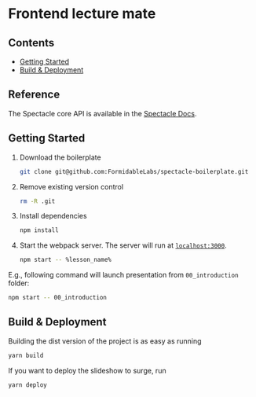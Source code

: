 # Frontend lecture mate

## Contents

- [Getting Started](#getting-started)
- [Build & Deployment](#build-deployment)

## Reference

The Spectacle core API is available in the [Spectacle Docs](https://github.com/FormidableLabs/spectacle/blob/master/README.md).

## Getting Started

1. Download the boilerplate

   ```sh
   git clone git@github.com:FormidableLabs/spectacle-boilerplate.git
   ```

2. Remove existing version control

   ```sh
   rm -R .git
   ```

3. Install dependencies

   ```sh
   npm install
   ```

4. Start the webpack server. The server will run at [`localhost:3000`](http://localhost:3000).

   ```sh
   npm start -- %lesson_name%
   ```

E.g., following command will launch presentation from `00_introduction` folder:

   ```sh
   npm start -- 00_introduction
   ```

## Build & Deployment

Building the dist version of the project is as easy as running

```sh
yarn build
```

If you want to deploy the slideshow to surge, run

```sh
yarn deploy
```
